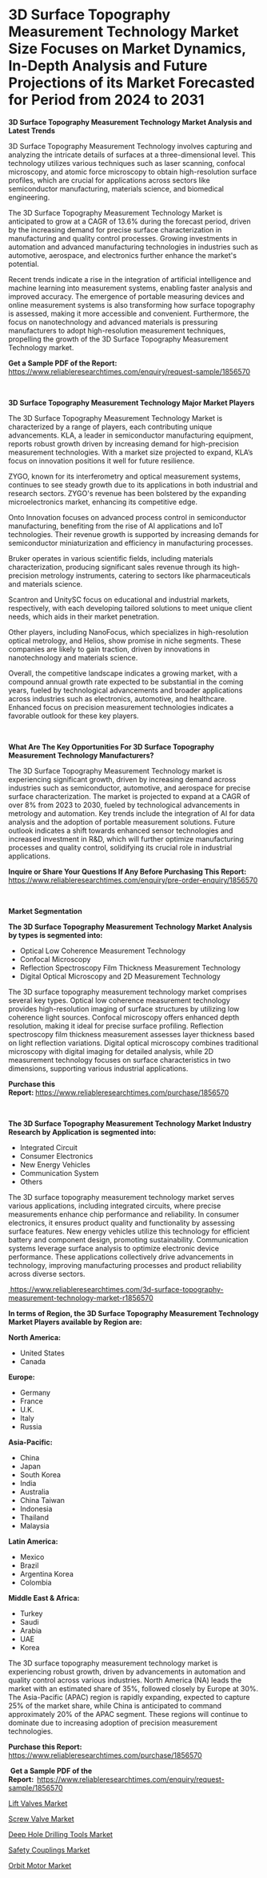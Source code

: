 <p><h1>3D Surface Topography Measurement Technology Market Size Focuses on Market Dynamics, In-Depth Analysis and Future Projections of its Market Forecasted for Period from 2024 to 2031</h1></p><p><strong>3D Surface Topography Measurement Technology Market Analysis and Latest Trends</strong></p>
<p><p>3D Surface Topography Measurement Technology involves capturing and analyzing the intricate details of surfaces at a three-dimensional level. This technology utilizes various techniques such as laser scanning, confocal microscopy, and atomic force microscopy to obtain high-resolution surface profiles, which are crucial for applications across sectors like semiconductor manufacturing, materials science, and biomedical engineering.</p><p>The 3D Surface Topography Measurement Technology Market is anticipated to grow at a CAGR of 13.6% during the forecast period, driven by the increasing demand for precise surface characterization in manufacturing and quality control processes. Growing investments in automation and advanced manufacturing technologies in industries such as automotive, aerospace, and electronics further enhance the market's potential.</p><p>Recent trends indicate a rise in the integration of artificial intelligence and machine learning into measurement systems, enabling faster analysis and improved accuracy. The emergence of portable measuring devices and online measurement systems is also transforming how surface topography is assessed, making it more accessible and convenient. Furthermore, the focus on nanotechnology and advanced materials is pressuring manufacturers to adopt high-resolution measurement techniques, propelling the growth of the 3D Surface Topography Measurement Technology market.</p></p>
<p><strong>Get a Sample PDF of the Report:&nbsp;</strong> <a href="https://www.reliableresearchtimes.com/enquiry/request-sample/1856570?utm_campaign=1777&utm_medium=2&utm_source=Github&utm_content=ia&utm_term=20102024&utm_id=3d-surface-topography-measurement-technology">https://www.reliableresearchtimes.com/enquiry/request-sample/1856570</a></p>
<p>&nbsp;</p>
<p><strong>3D Surface Topography Measurement Technology Major Market Players</strong></p>
<p><p>The 3D Surface Topography Measurement Technology Market is characterized by a range of players, each contributing unique advancements. KLA, a leader in semiconductor manufacturing equipment, reports robust growth driven by increasing demand for high-precision measurement technologies. With a market size projected to expand, KLA’s focus on innovation positions it well for future resilience.</p><p>ZYGO, known for its interferometry and optical measurement systems, continues to see steady growth due to its applications in both industrial and research sectors. ZYGO's revenue has been bolstered by the expanding microelectronics market, enhancing its competitive edge.</p><p>Onto Innovation focuses on advanced process control in semiconductor manufacturing, benefiting from the rise of AI applications and IoT technologies. Their revenue growth is supported by increasing demands for semiconductor miniaturization and efficiency in manufacturing processes.</p><p>Bruker operates in various scientific fields, including materials characterization, producing significant sales revenue through its high-precision metrology instruments, catering to sectors like pharmaceuticals and materials science.</p><p>Scantron and UnitySC focus on educational and industrial markets, respectively, with each developing tailored solutions to meet unique client needs, which aids in their market penetration.</p><p>Other players, including NanoFocus, which specializes in high-resolution optical metrology, and Helios, show promise in niche segments. These companies are likely to gain traction, driven by innovations in nanotechnology and materials science.</p><p>Overall, the competitive landscape indicates a growing market, with a compound annual growth rate expected to be substantial in the coming years, fueled by technological advancements and broader applications across industries such as electronics, automotive, and healthcare. Enhanced focus on precision measurement technologies indicates a favorable outlook for these key players.</p></p>
<p>&nbsp;</p>
<p><strong>What Are The Key Opportunities For 3D Surface Topography Measurement Technology Manufacturers?</strong></p>
<p><p>The 3D Surface Topography Measurement Technology market is experiencing significant growth, driven by increasing demand across industries such as semiconductor, automotive, and aerospace for precise surface characterization. The market is projected to expand at a CAGR of over 8% from 2023 to 2030, fueled by technological advancements in metrology and automation. Key trends include the integration of AI for data analysis and the adoption of portable measurement solutions. Future outlook indicates a shift towards enhanced sensor technologies and increased investment in R&D, which will further optimize manufacturing processes and quality control, solidifying its crucial role in industrial applications.</p></p>
<p><strong>Inquire or Share Your Questions If Any Before Purchasing This Report:</strong> <a href="https://www.reliableresearchtimes.com/enquiry/pre-order-enquiry/1856570?utm_campaign=1777&utm_medium=2&utm_source=Github&utm_content=ia&utm_term=20102024&utm_id=3d-surface-topography-measurement-technology">https://www.reliableresearchtimes.com/enquiry/pre-order-enquiry/1856570</a></p>
<p>&nbsp;</p>
<p><strong>Market Segmentation</strong></p>
<p><strong>The 3D Surface Topography Measurement Technology Market Analysis by types is segmented into:</strong></p>
<p><ul><li>Optical Low Coherence Measurement Technology</li><li>Confocal Microscopy</li><li>Reflection Spectroscopy Film Thickness Measurement Technology</li><li>Digital Optical Microscopy and 2D Measurement Technology</li></ul></p>
<p><p>The 3D surface topography measurement technology market comprises several key types. Optical low coherence measurement technology provides high-resolution imaging of surface structures by utilizing low coherence light sources. Confocal microscopy offers enhanced depth resolution, making it ideal for precise surface profiling. Reflection spectroscopy film thickness measurement assesses layer thickness based on light reflection variations. Digital optical microscopy combines traditional microscopy with digital imaging for detailed analysis, while 2D measurement technology focuses on surface characteristics in two dimensions, supporting various industrial applications.</p></p>
<p><strong>Purchase this Report:&nbsp;</strong><a href="https://www.reliableresearchtimes.com/purchase/1856570?utm_campaign=1777&utm_medium=2&utm_source=Github&utm_content=ia&utm_term=20102024&utm_id=3d-surface-topography-measurement-technology">https://www.reliableresearchtimes.com/purchase/1856570</a></p>
<p>&nbsp;</p>
<p><strong>The 3D Surface Topography Measurement Technology Market Industry Research by Application is segmented into:</strong></p>
<p><ul><li>Integrated Circuit</li><li>Consumer Electronics</li><li>New Energy Vehicles</li><li>Communication System</li><li>Others</li></ul></p>
<p><p>The 3D surface topography measurement technology market serves various applications, including integrated circuits, where precise measurements enhance chip performance and reliability. In consumer electronics, it ensures product quality and functionality by assessing surface features. New energy vehicles utilize this technology for efficient battery and component design, promoting sustainability. Communication systems leverage surface analysis to optimize electronic device performance. These applications collectively drive advancements in technology, improving manufacturing processes and product reliability across diverse sectors.</p></p>
<p><a href="https://www.reliableresearchtimes.com/3d-surface-topography-measurement-technology-market-r1856570?utm_campaign=1777&utm_medium=2&utm_source=Github&utm_content=ia&utm_term=20102024&utm_id=3d-surface-topography-measurement-technology">&nbsp;https://www.reliableresearchtimes.com/3d-surface-topography-measurement-technology-market-r1856570</a></p>
<p><strong>In terms of Region, the 3D Surface Topography Measurement Technology Market Players available by Region are:</strong></p>
<p>
    <p> <strong> North America: </strong>
        <ul>
            <li>United States</li>
            <li>Canada</li>
        </ul>
        </p> 
    <p> <strong> Europe: </strong>
        <ul>
            <li>Germany</li>
            <li>France</li>
            <li>U.K.</li>
            <li>Italy</li>
            <li>Russia</li>
        </ul>
        </p> 
    <p> <strong> Asia-Pacific: </strong>
        <ul>
            <li>China</li>
            <li>Japan</li>
            <li>South Korea</li>
            <li>India</li>
            <li>Australia</li>
            <li>China Taiwan</li>
            <li>Indonesia</li>
            <li>Thailand</li>
            <li>Malaysia</li>
        </ul>
        </p> 
    <p> <strong> Latin America: </strong>
        <ul>
            <li>Mexico</li>
            <li>Brazil</li>
            <li>Argentina Korea</li>
            <li>Colombia</li>
        </ul>
        </p> 
    <p> <strong> Middle East & Africa: </strong>
        <ul>
            <li>Turkey</li>
            <li>Saudi</li>
            <li>Arabia</li>
            <li>UAE</li>
            <li>Korea</li>
        </ul>
    </p>
    </p>
<p><p>The 3D surface topography measurement technology market is experiencing robust growth, driven by advancements in automation and quality control across various industries. North America (NA) leads the market with an estimated share of 35%, followed closely by Europe at 30%. The Asia-Pacific (APAC) region is rapidly expanding, expected to capture 25% of the market share, while China is anticipated to command approximately 20% of the APAC segment. These regions will continue to dominate due to increasing adoption of precision measurement technologies.</p></p>
<p><strong>Purchase this Report: </strong><a href="https://www.reliableresearchtimes.com/purchase/1856570?utm_campaign=1777&utm_medium=2&utm_source=Github&utm_content=ia&utm_term=20102024&utm_id=3d-surface-topography-measurement-technology">https://www.reliableresearchtimes.com/purchase/1856570</a></p>
<p>&nbsp;<strong>Get a Sample PDF of the Report:&nbsp;&nbsp;</strong><a href="https://www.reliableresearchtimes.com/enquiry/request-sample/1856570?utm_campaign=1777&utm_medium=2&utm_source=Github&utm_content=ia&utm_term=20102024&utm_id=3d-surface-topography-measurement-technology">https://www.reliableresearchtimes.com/enquiry/request-sample/1856570</a></p>
<p><strong></strong></p>
<p><p><a href="https://www.linkedin.com/pulse/deep-dive-lift-valves-market-itstrends-segmentation-competitive-stpbe?utm_campaign=1777&utm_medium=2&utm_source=Github&utm_content=ia&utm_term=20102024&utm_id=3d-surface-topography-measurement-technology">Lift Valves Market</a></p><p><a href="https://www.linkedin.com/pulse/screw-valve-market-indicators-size-regional-breakdown-player-s0pbe?utm_campaign=1777&utm_medium=2&utm_source=Github&utm_content=ia&utm_term=20102024&utm_id=3d-surface-topography-measurement-technology">Screw Valve Market</a></p><p><a href="https://www.linkedin.com/pulse/sustainability-trends-deep-hole-drilling-tools-industry-vbcff?utm_campaign=1777&utm_medium=2&utm_source=Github&utm_content=ia&utm_term=20102024&utm_id=3d-surface-topography-measurement-technology">Deep Hole Drilling Tools Market</a></p><p><a href="https://www.linkedin.com/pulse/regional-adaptations-global-safety-couplings-market-trends-9upwf?utm_campaign=1777&utm_medium=2&utm_source=Github&utm_content=ia&utm_term=20102024&utm_id=3d-surface-topography-measurement-technology">Safety Couplings Market</a></p><p><a href="https://www.linkedin.com/pulse/orbit-motor-market-industry-landscape-growth-trajectories-wpaaf?utm_campaign=1777&utm_medium=2&utm_source=Github&utm_content=ia&utm_term=20102024&utm_id=3d-surface-topography-measurement-technology">Orbit Motor Market</a></p></p>